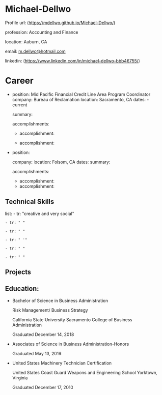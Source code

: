 # Michael-Dellwo
Profile
url: (https://mdellwo.github.io/Michael-Dellwo/)



  
  
  
  profession: Accounting and Finance  
  
  location: Auburn, CA
  
  email: m.dellwo@hotmail.com
  
  
  
 
  linkedin: (https://www.linkedin.com/in/michael-dellwo-bbb46755/)
  
  

# Career

 - position: Mid Pacific Financial Credit Line Area Program Coordinator  
   company: Bureau of Reclamation 
   location: Sacramento, CA
   dates:  - current
   
   summary: 
   
   accomplishments:
    - accomplishment: 
    
    - accomplishment: 
    
 - position: 
 
   company: 
   location: Folsom, CA
   dates: 
   summary: 
   
   accomplishments:
    - accomplishment: 
    - accomplishment: 

## Technical Skills
  list:
    - tr: "creative and very social"
    
    - tr: " "
    
    - tr: " "
    
    - tr: " '"
    
    - tr: " "
    
    - tr: " "
    
    

## Projects
   

## Education:

  - Bachelor of Science in Business Administration 
  
    Risk Management/ Business Strategy  
    
    California State University Sacramento College of Business Administration
    
    Graduated December 14, 2018 
    
  - Associates of Science in Business Administration-Honors
  
    Graduated May 13, 2016 
  
  - United States Machinery Technician Certification 
  
    United States Coast Guard Weapons and Engineering School Yorktown, Virginia 
    
    Graduated December 17, 2010
     
